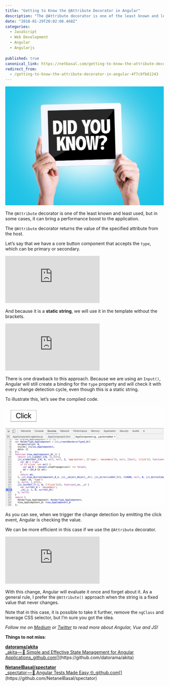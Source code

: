 ```yaml
---
title: "Getting to Know the @Attribute Decorator in Angular"
description: "The @Attribute decorator is one of the least known and least used, but in some cases, it can bring a performance boost to the application. Let’s say that we have a core button component that accepts…"
date: "2018-01-29T20:02:06.468Z"
categories: 
  - JavaScript
  - Web Development
  - Angular
  - Angularjs

published: true
canonical_link: https://netbasal.com/getting-to-know-the-attribute-decorator-in-angular-4f7c9fb61243
redirect_from:
  - /getting-to-know-the-attribute-decorator-in-angular-4f7c9fb61243
---
```


![](./asset-1.jpeg)

The `@Attribute` decorator is one of the least known and least used, but in some cases, it can bring a performance boost to the application.

The `@Attribute` decorator returns the value of the specified attribute from the host.

Let’s say that we have a core button component that accepts the `type`, which can be primary or secondary.

<Embed src="https://gist.github.com/NetanelBasal/df35d7a5dcc20deea048ab92144eb6b8.js" aspectRatio={0.357} caption="" />

And because it is a **static string**, we will use it in the template without the brackets.

<Embed src="https://gist.github.com/NetanelBasal/449f364c5892819444663478fc9dd57b.js" aspectRatio={0.357} caption="" />

There is one drawback to this approach. Because we are using an `Input()`, Angular will still create a binding for the `type` property and will check it with every change detection cycle, even though this is a static string.

To illustrate this, let’s see the compiled code.

![](./asset-2.gif)

As you can see, when we trigger the change detection by emitting the click event, Angular is checking the value.

We can be more efficient in this case if we use the `@Attribute` decorator.

<Embed src="https://gist.github.com/NetanelBasal/ccd6d08ad08230bdc4b196603f855740.js" aspectRatio={0.357} caption="" />

With this change, Angular will evaluate it once and forget about it. As a general rule, I prefer the `@Attribute()` approach when the string is a fixed value that never changes.

Note that in this case, it is possible to take it further, remove the `ngClass` and leverage CSS selector, but I’m sure you got the idea.

_Follow me on_ [_Medium_](https://medium.com/@NetanelBasal/) _or_ [_Twitter_](https://twitter.com/NetanelBasal) _to read more about Angular, Vue and JS!_

**Things to not miss**:

[**datorama/akita**  
_akita — 🚀 Simple and Effective State Management for Angular Applications_github.com](https://github.com/datorama/akita "https://github.com/datorama/akita")[](https://github.com/datorama/akita)

[**NetanelBasal/spectator**  
_spectator — 👻 Angular Tests Made Easy 🤓_github.com](https://github.com/NetanelBasal/spectator "https://github.com/NetanelBasal/spectator")[](https://github.com/NetanelBasal/spectator)
